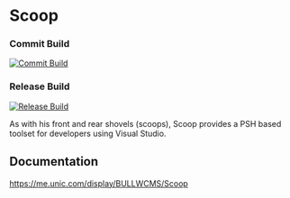 # Scoop

### Commit Build
[![Commit Build](http://ecs-ci.int.unic.com:8080/httpAuth/app/rest/builds/buildType:Unic_SitecoreBob_BobTools_CommitBuild/statusIcon)](http://ecs-ci.int.unic.com:8080/viewType.html?buildTypeId=Unic_SitecoreBob_BobTools_CommitBuild)

### Release Build
[![Release Build](http://ecs-ci.int.unic.com:8080/httpAuth/app/rest/builds/buildType:Unic_SitecoreBob_BobTools_ReleaseBuild/statusIcon)](http://ecs-ci.int.unic.com:8080/viewType.html?buildTypeId=Unic_SitecoreBob_BobTools_ReleaseBuild)

As with his front and rear shovels (scoops), Scoop provides a PSH based toolset for developers using Visual Studio.

## Documentation 

<https://me.unic.com/display/BULLWCMS/Scoop>